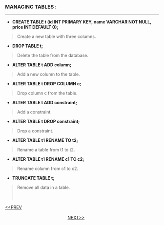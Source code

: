 ### MANAGING TABLES :
---
- **CREATE TABLE t (id INT PRIMARY KEY, name VARCHAR NOT NULL, price INT DEFAULT 0);**
> Create a new table with three columns.
- **DROP TABLE t;**
> Delete the table from the database.
- **ALTER TABLE t ADD column;**
> Add a new column to the table.
- **ALTER TABLE t DROP COLUMN c;**
> Drop column c from the table.
- **ALTER TABLE t ADD constraint;**
> Add a constraint.
- **ALTER TABLE t DROP constraint;**
> Drop a constraint.
- **ALTER TABLE t1 RENAME TO t2;**
> Rename a table from t1 to t2.
- **ALTER TABLE t1 RENAME c1 TO c2;**
> Rename column from c1 to c2.
- **TRUNCATE TABLE t;**
> Remove all data in a table.
<br/><br/><br/>

[<<PREV](https://indeshan.github.io/SQL-Cheat-Sheet/SQLOperators) &nbsp;&nbsp;&nbsp;&nbsp;&nbsp;&nbsp;&nbsp;&nbsp;&nbsp;&nbsp;&nbsp;&nbsp;&nbsp;&nbsp;&nbsp;&nbsp;&nbsp;&nbsp;&nbsp;&nbsp;&nbsp;&nbsp;&nbsp;&nbsp;&nbsp;&nbsp;&nbsp;&nbsp;&nbsp;&nbsp;&nbsp;&nbsp;&nbsp;&nbsp;&nbsp;&nbsp;&nbsp;&nbsp;&nbsp;&nbsp;&nbsp;&nbsp;&nbsp;&nbsp;&nbsp;&nbsp;&nbsp;&nbsp;&nbsp;&nbsp;&nbsp;&nbsp;&nbsp;&nbsp;&nbsp;&nbsp;&nbsp;&nbsp;&nbsp;&nbsp;&nbsp;&nbsp;&nbsp;&nbsp;&nbsp;&nbsp;&nbsp;&nbsp;&nbsp;&nbsp;&nbsp;&nbsp;&nbsp;&nbsp;&nbsp;&nbsp;&nbsp;&nbsp;&nbsp;&nbsp;&nbsp;&nbsp;&nbsp;&nbsp;&nbsp;&nbsp;&nbsp;&nbsp;&nbsp;&nbsp;&nbsp;&nbsp;&nbsp;&nbsp;&nbsp;&nbsp;&nbsp;&nbsp;&nbsp;&nbsp;&nbsp;&nbsp;&nbsp;&nbsp;&nbsp;&nbsp;&nbsp;&nbsp;&nbsp;&nbsp;&nbsp;&nbsp;&nbsp;&nbsp;&nbsp;&nbsp;&nbsp;&nbsp;&nbsp;&nbsp;&nbsp;&nbsp;&nbsp;&nbsp;&nbsp;&nbsp;&nbsp;&nbsp;&nbsp;&nbsp;&nbsp;&nbsp;&nbsp;&nbsp;&nbsp;&nbsp;&nbsp;&nbsp;&nbsp;&nbsp;&nbsp;&nbsp;&nbsp;&nbsp;&nbsp;&nbsp;&nbsp;&nbsp;&nbsp;&nbsp;&nbsp;&nbsp;&nbsp;&nbsp;&nbsp;&nbsp;&nbsp;&nbsp;&nbsp;&nbsp;&nbsp;&nbsp;&nbsp;&nbsp;&nbsp;&nbsp;&nbsp;&nbsp;&nbsp;&nbsp;&nbsp;&nbsp;&nbsp;&nbsp;&nbsp;&nbsp;&nbsp;&nbsp;&nbsp;&nbsp;[NEXT>>](https://indeshan.github.io/SQL-Cheat-Sheet/)
